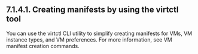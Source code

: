 ## 7.1.4.1. Creating manifests by using the virtctl tool

You can use the virtctl CLI utility to simplify creating manifests for VMs, VM instance types, and VM preferences. For more information, see VM manifest creation commands.

